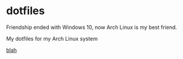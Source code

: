 # dotfiles
Friendship ended with Windows 10, now Arch Linux is my best friend.


My dotfiles for my Arch Linux system


[blah](https://imgur.com/a/ZoRjIHq)
